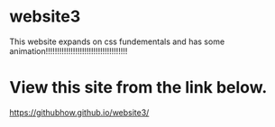 # website3
This website expands on css fundementals and has some animation!!!!!!!!!!!!!!!!!!!!!!!!!!!!!!!!!!!!
# View this site from the link below.
https://githubhow.github.io/website3/